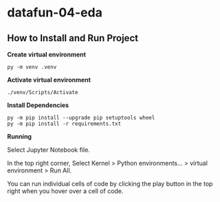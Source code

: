 # datafun-04-eda

## How to Install and Run Project

**Create virtual environment**

```shell
py -m venv .venv
```

**Activate virtual environment**

```shell
./venv/Scripts/Activate
```

**Install Dependencies**

```shell
py -m pip install --upgrade pip setuptools wheel
py -m pip install -r requirements.txt
```

**Running**

Select Jupyter Notebook file.

In the top right corner, Select Kernel > Python environments... > virtual environment > Run All.

You can run individual cells of code by clicking the play button in the top right when you hover over a cell of code.